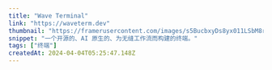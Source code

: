```yaml
---
title: "Wave Terminal"
link: "https://waveterm.dev"
thumbnail: "https://framerusercontent.com/images/s5BucbxyDs8yx011LSbM8r3zSQ.png"
snippet: "一个开源的、AI 原生的、为无缝工作流而构建的终端。"
tags: ["终端"]
createdAt: 2024-04-04T05:25:47.148Z
---
```

